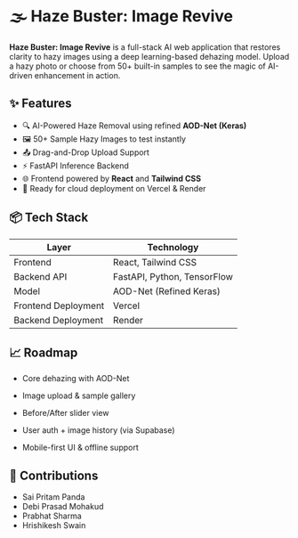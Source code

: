 # 🌫️ Haze Buster: Image Revive

**Haze Buster: Image Revive** is a full-stack AI web application that restores clarity to hazy images using a deep learning-based dehazing model. Upload a hazy photo or choose from 50+ built-in samples to see the magic of AI-driven enhancement in action.

## ✨ Features

- 🔍 AI-Powered Haze Removal using refined **AOD-Net (Keras)**
- 🖼️ 50+ Sample Hazy Images to test instantly
- 📤 Drag-and-Drop Upload Support
- ⚡ FastAPI Inference Backend
- 🌐 Frontend powered by **React** and **Tailwind CSS**
- 🚀 Ready for cloud deployment on Vercel & Render


## 📦 Tech Stack

| Layer         | Technology                   |
|---------------|------------------------------|
| Frontend      | React, Tailwind CSS          |
| Backend API   | FastAPI, Python, TensorFlow  |
| Model         | AOD-Net (Refined Keras)      |
| Frontend Deployment   | Vercel              |
| Backend Deployment    | Render               |

## 📈 Roadmap
- Core dehazing with AOD-Net

- Image upload & sample gallery

- Before/After slider view

- User auth + image history (via Supabase)

- Mobile-first UI & offline support

## 🤝 Contributions
- Sai Pritam Panda
- Debi Prasad Mohakud
- Prabhat Sharma
- Hrishikesh Swain
